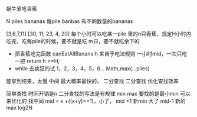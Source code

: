 蜗牛爱吃香蕉

N piles bananas 每pile banbas 有不同数量的bananas

[3,6,7,11]
[30, 11, 23, 4, 20]
每个小时可以吃某一pile 里的n只香蕉，规定H小时内吃完，吃每pile的时候，要不就是吃 m只，要不就吃余下的

- 把香蕉吃完函数 canEatAllBanans
  h 来自于吃法规则 一小时mid，一次只吃一把
  return h >=H;
- while 去疯狂的试
1，2，3，4，5，6... Math,max(...piles)

能拿到结果，太慢
 中间 最大概率最快的， 二分查找
 二分查找 优化查找效率 

 简单查找 时间开销是n 
 二分查找的写法是有规律
 min  max  要找的是最小min 可以来优化的
 找中间 mid = x +((x+y)>>1)，小了，
 mid +1 新min
 大了 mid-1 新的max
 log2N